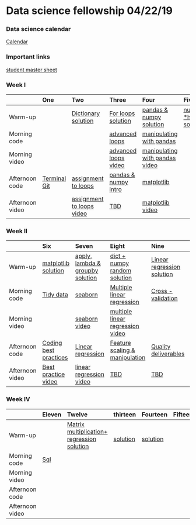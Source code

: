 

# Data science fellowship 04/22/19 



### Data science calendar

[Calendar](https://calendar.google.com/calendar/embed?src=flatironschool.com_ol6td9qn7mv33socuqn1195oqc%40group.calendar.google.com&ctz=America%2FNew_York)

### Important links 

 [student master sheet](https://docs.google.com/spreadsheets/d/1gx4sfDQXYgk5xknYquXZEzZ6qmrJXc1rtesc5BPYKG0/edit#gid=0)



### Week I 

|                 | One                                       | Two                                       | Three                                     | Four                                      | Five                                      |
|:----------------|:------------------------------------------|:------------------------------------------|:------------------------------------------|:------------------------------------------|:------------------------------------------|
| Warm-up   | <a href=""></a> | <a href="https://github.com/learn-co-students/dc_ds_04_22_19/blob/master/module_1/morning_warm_up/week_1/1_1_dictionaries.md">Dictionary</a> <br><a href="https://github.com/learn-co-students/dc_ds_04_22_19/tree/master/module_1/morning_warm_up/week_1/solutions">solution</a>  | <a href="https://github.com/learn-co-students/dc_ds_04_22_19/blob/master/module_1/morning_warm_up/week_1/1_2_for_loops.md">For loops</a> <br><a href="https://github.com/learn-co-students/dc_ds_04_22_19/tree/master/module_1/morning_warm_up/week_1/solutions">solution</a>| <a href="https://github.com/learn-co-students/dc_ds_04_22_19/blob/master/module_1/morning_warm_up/week_1/1_3_pandas%20and%20numpy.md">pandas & numpy</a><br><a href="https://github.com/learn-co-students/dc_ds_04_22_19/tree/master/module_1/morning_warm_up/week_1/solutions">solution</a> | <a href="https://github.com/learn-co-students/dc_ds_04_22_19/blob/master/module_1/morning_warm_up/week_1/1_4_numpy_func_tr_test_split.md">numpy *hard</a><br><a href="https://github.com/learn-co-students/dc_ds_04_22_19/tree/master/module_1/morning_warm_up/week_1/solutions">solution</a> |
| Morning code    | <a href=""></a> | <a href=""></a> | <a href="https://github.com/learn-co-students/dc_ds_04_22_19/tree/master/module_1/week_1/day_3_lecture_1_python_202_adv_loops">advanced loops</a> | <a href="https://github.com/learn-co-students/dc_ds_04_22_19/tree/master/module_1/week_1/day_4_lecture_1_manipulating_with_pandas">manipulating with pandas</a> | <a href=""></a> |
| Morning video   | <a href="">  </a> | <a href="">  </a> | <a href="https://www.youtube.com/watch?v=h03PYgc0gdk&list=PLc6AmvC5ZybwJp0o8Kv0Ks5a0idq8eiOW&index=3&t=0s"> advanced loops video </a> | <a href="https://www.youtube.com/watch?v=LU3arMXqo4Q&list=PLc6AmvC5ZybwJp0o8Kv0Ks5a0idq8eiOW&index=4&t=0s"> manipulating with pandas video </a> | <a href=""></a> |
| Afternoon code  | <a href="http://ae-flatiron.s3-website-us-east-1.amazonaws.com/slides-flatiron-terminal.html#/"> Terminal </a>   <a href="https://github.com/learn-co-students/dc_ds_04_22_19/blob/master/module_1/week_1/welcome_to_git_day_1_lec_2.pdf"> Git </a> |   <a href="https://github.com/learn-co-students/dc_ds_04_22_19/tree/master/module_1/day_2_lecture_1_python-101-assignment-to-loops">assignment to loops</a>  | <a href="https://github.com/learn-co-students/dc_ds_04_22_19/tree/master/module_1/week_1/day_3_lecture_2_numpy_n_pandas">pandas & numpy intro</a> | <a href="https://github.com/learn-co-students/dc_ds_04_22_19/tree/master/module_1/week_1/day_4_lecture_2_matplotlib">matplotlib</a> | <a href=""></a> |
| Afternoon video | <a href="">  </a> | <a href="https://www.youtube.com/watch?v=9-M5qrCMPmg&list=PLc6AmvC5ZybwJp0o8Kv0Ks5a0idq8eiOW&index=2&t=0s"> assignment to loops video </a> | <a href=""> TBD </a> | <a href="https://www.youtube.com/watch?v=dhtd7h5XFxY&list=PLc6AmvC5ZybwJp0o8Kv0Ks5a0idq8eiOW&index=5&t=0s"> matplotlib video  </a> | <a href=""> </a> |



### Week II 

|                 | Six                                       | Seven                                       | Eight                                     | Nine                                      | Ten                                      |
|:----------------|:------------------------------------------|:------------------------------------------|:------------------------------------------|:------------------------------------------|:------------------------------------------|
| Warm-up    | <a href="https://github.com/learn-co-students/dc_ds_04_22_19/blob/master/module_1/morning_warm_up/week_2/2_1_visualization_matplotlib.md">matplotlib</a> <br><a href="https://github.com/learn-co-students/dc_ds_04_22_19/tree/master/module_1/morning_warm_up/week_2/solutions">solution</a>  | <a href="https://github.com/learn-co-students/dc_ds_04_22_19/blob/master/module_1/morning_warm_up/week_2/2_2_apply_lambda_gb_plt.md">apply, lambda & groupby</a> <br><a href="https://github.com/learn-co-students/dc_ds_04_22_19/tree/master/module_1/morning_warm_up/week_2/solutions">solution</a>| <a href="https://github.com/learn-co-students/dc_ds_04_22_19/blob/master/module_1/morning_warm_up/week_2/2_3_simulation_np_random_n_dict.md">dict + numpy random</a><br><a href="https://github.com/learn-co-students/dc_ds_04_22_19/tree/master/module_1/morning_warm_up/week_2/solutions">solution</a> | <a href="https://github.com/learn-co-students/dc_ds_04_22_19/blob/master/module_1/morning_warm_up/week_2/2_4_histogram_lr_creation.md">Linear regression</a><br><a href="https://github.com/learn-co-students/dc_ds_04_22_19/tree/master/module_1/morning_warm_up/week_2/solutions">solution</a> |
| Morning code    | <a href="https://github.com/learn-co-students/dc_ds_04_22_19/tree/master/module_1/week_2/day_6_lecture_1_pandas_3">Tidy data</a> | <a href="https://github.com/learn-co-students/dc_ds_04_22_19/tree/master/module_1/week_2/day_7_lecture_1_good_vis_seaborn">seaborn</a> | <a href="https://github.com/learn-co-students/dc_ds_04_22_19/tree/master/module_1/week_2/day_8_multiple_linear_regression">Multiple linear regression</a> | <a href="https://github.com/learn-co-students/dc_ds_04_22_19/tree/master/module_1/week_2/day_9_cross_validation">Cross - validation</a> | <a href=""></a> |
| Morning video   | <a href="">  </a> | <a href="https://www.youtube.com/watch?v=2WOMr1-wdyQ&list=PLc6AmvC5ZybwJp0o8Kv0Ks5a0idq8eiOW&index=8&t=0s"> seaborn video </a> | <a href="https://www.youtube.com/watch?v=EMEXCz3bcdQ&list=PLc6AmvC5ZybwJp0o8Kv0Ks5a0idq8eiOW&index=9&t=0s"> multiple linear regression video </a> | <a href="">  </a> | <a href=""></a> |
| Afternoon code  | <a href="https://github.com/learn-co-students/dc_ds_04_22_19/tree/master/module_1/week_2/day_6_lecture_2_code_best_practices"> Coding best practices </a>  | <a href="https://github.com/learn-co-students/dc_ds_04_22_19/tree/master/module_1/week_2/day_7_lecture_2_linear_regression"> Linear regression </a> |   <a href="https://github.com/learn-co-students/dc_ds_04_22_19/tree/master/module_1/week_2/day_8_feature_scaling">Feature scaling & manipulation</a>  | <a href="https://github.com/learn-co-students/dc_ds_04_22_19/tree/master/module_1/week_2/day_9_quality_deliverables">Quality deliverables</a> | <a href=""></a> | <a href=""></a> |
| Afternoon video | <a href="https://www.youtube.com/watch?v=ZAnxVtVAvgE&list=PLc6AmvC5ZybwJp0o8Kv0Ks5a0idq8eiOW&index=6">Best practice video  </a> | <a href="https://www.youtube.com/watch?v=wAIprkeCllY&list=PLc6AmvC5ZybwJp0o8Kv0Ks5a0idq8eiOW&index=10&t=0s"> linear regression video </a> | <a href=""> TBD </a> | <a href=""> TBD </a> | <a href="">  </a> |



### Week IV

|                 | Eleven                                       | Twelve                                       | thirteen                                     | Fourteen                                      | Fifteen                                      |
|:----------------|:------------------------------------------|:------------------------------------------|:------------------------------------------|:------------------------------------------|:------------------------------------------|
| Warm-up    | <a href=""></a> <br><a href=""> </a>  | <a href="https://github.com/learn-co-students/dc_ds_04_22_19/blob/master/module_2/morning%20warm-up/week_1/4_1_matrix_multi_multi_reg.md">Matrix multiplication+ regression</a> <br><a href="">solution</a>| <a href=""></a><br><a href="">solution</a> | <a href=""></a><br><a href="">solution</a> |
| Morning code    | <a href="https://github.com/learn-co-students/dc_ds_04_22_19/tree/master/module_2/week_1/day_16_lecture_1_sql">Sql</a> | <a href=""></a> | <a href=""></a> | <a href=""></a> | <a href=""></a> |
| Morning video   | <a href="">  </a> | <a href="">  </a> | <a href="">  </a> | <a href="">  </a> | <a href=""></a> |
| Afternoon code  | <a href=""> </a>  | <a href=""> </a> |   <a href=""></a>  | <a href=""></a> | <a href=""></a> | <a href=""></a> |
| Afternoon video | <a href="">  </a> | <a href=""></a> | <a href="">  </a> | <a href="">  </a> | <a href="">  </a> |






